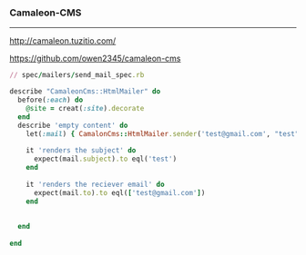 ### Camaleon-CMS
---
http://camaleon.tuzitio.com/

https://github.com/owen2345/camaleon-cms

```rb
// spec/mailers/send_mail_spec.rb

describe "CamaleonCms::HtmlMailer" do
  before(:each) do
    @site = creat(:site).decorate
  end
  describe 'empty content' do
    let(:mail) { CamalonCms::HtmlMailer.sender('test@gmail.com', "test") }
    
    it 'renders the subject' do
      expect(mail.subject).to eql('test')
    end
    
    it 'renders the reciever email' do
      expect(mail.to).to eql(['test@gmail.com'])
    end
    
    
  end
  
end

```

```
```

```
```



